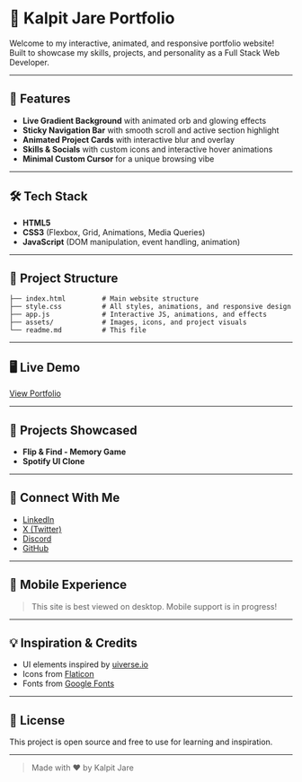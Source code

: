 # 🚀 Kalpit Jare Portfolio

Welcome to my interactive, animated, and responsive portfolio website! Built to showcase my skills, projects, and personality as a Full Stack Web Developer.

---

## 🌌 Features
- **Live Gradient Background** with animated orb and glowing effects
- **Sticky Navigation Bar** with smooth scroll and active section highlight
- **Animated Project Cards** with interactive blur and overlay
- **Skills & Socials** with custom icons and interactive hover animations
- **Minimal Custom Cursor** for a unique browsing vibe

---

## 🛠️ Tech Stack
- **HTML5**
- **CSS3** (Flexbox, Grid, Animations, Media Queries)
- **JavaScript** (DOM manipulation, event handling, animation)

---

## 📂 Project Structure
```
├── index.html         # Main website structure
├── style.css          # All styles, animations, and responsive design
├── app.js             # Interactive JS, animations, and effects
├── assets/            # Images, icons, and project visuals
└── readme.md          # This file
```

---

## 🖥️ Live Demo
[View Portfolio](https://kalpit118.github.io/kalpitjare)

---

## 🧩 Projects Showcased
- **Flip & Find - Memory Game**
- **Spotify UI Clone**

---

## 🤝 Connect With Me
- [LinkedIn](https://www.linkedin.com/in/kalpitjare/)
- [X (Twitter)](https://www.x.com/in/kalpitjare/)
- [Discord](https://discord.gg/Wbchvww3ca)
- [GitHub](https://github.com/kalpitjare118)

---

## 📱 Mobile Experience
> This site is best viewed on desktop. Mobile support is in progress!

---

## 💡 Inspiration & Credits
- UI elements inspired by [uiverse.io](https://uiverse.io/)
- Icons from [Flaticon](https://www.flaticon.com/)
- Fonts from [Google Fonts](https://fonts.google.com/)

---

## 📝 License
This project is open source and free to use for learning and inspiration.

---

> Made with ❤️ by Kalpit Jare